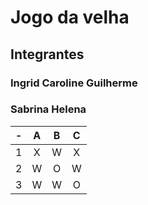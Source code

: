 # Jogo da velha
## Integrantes
### Ingrid Caroline Guilherme
### Sabrina Helena

| -  |  A     | B     | C     |
| -- | :---:  | :---: | :---: |
| 1  | X      | W     | X     |
| 2  | W      | O     | W     |
| 3  | W      | W     | O     |

